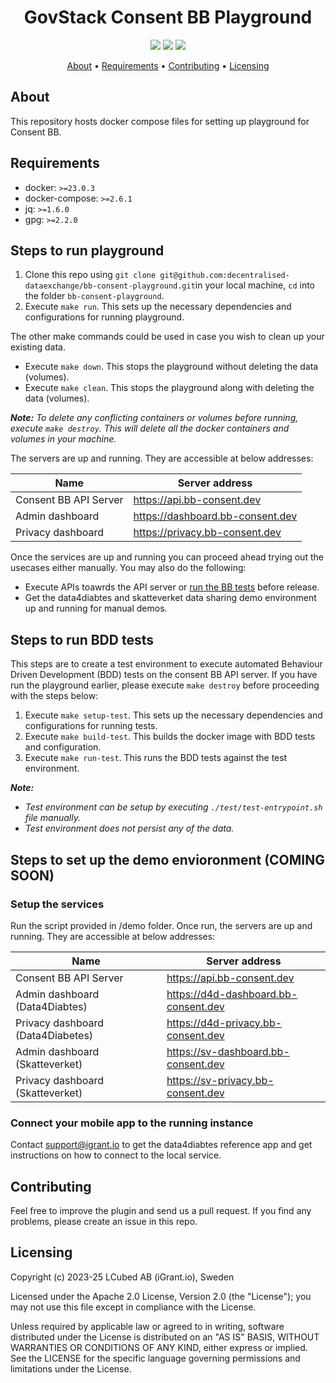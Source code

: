 <h1 align="center">
    GovStack Consent BB Playground
</h1>

<p align="center">
    <a href="/../../commits/" title="Last Commit"><img src="https://img.shields.io/github/last-commit/decentralised-dataexchange/bb-consent-playground?style=flat"></a>
    <a href="/../../issues" title="Open Issues"><img src="https://img.shields.io/github/issues/decentralised-dataexchange/bb-consent-playground?style=flat"></a>
    <a href="./LICENSE" title="License"><img src="https://img.shields.io/badge/License-Apache%202.0-yellowgreen?style=flat"></a>
</p>

<p align="center">
  <a href="#about">About</a> •
  <a href="#requirements">Requirements</a> •
  <a href="#contributing">Contributing</a> •
  <a href="#licensing">Licensing</a>
</p>

## About

This repository hosts docker compose files for setting up playground for Consent BB.

## Requirements

- docker: `>=23.0.3`
- docker-compose: `>=2.6.1`
- jq: `>=1.6.0`
- gpg: `>=2.2.0`

## Steps to run playground

1. Clone this repo using `git clone git@github.com:decentralised-dataexchange/bb-consent-playground.git`in your local machine, `cd` into the folder `bb-consent-playground`.
2. Execute `make run`. This sets up the necessary dependencies and configurations for running playground.

The other make commands could be used in case you wish to clean up your existing data. 
* Execute `make down`. This stops the playground without deleting the data (volumes).
* Execute `make clean`. This stops the playground along with deleting the data (volumes).

***Note:** To delete any conflicting containers or volumes before running, execute `make destroy`. This will delete all the docker containers and volumes in your machine.*

The servers are up and running. They are accessible at below addresses:

| Name                   | Server address                   |
| ---------------------- | -------------------------------- |
| Consent BB API  Server | https://api.bb-consent.dev       |
| Admin dashboard        | https://dashboard.bb-consent.dev |
| Privacy dashboard      | https://privacy.bb-consent.dev   |

Once the services are up and running you can proceed ahead trying out the usecases either manually. You may also do the following:

* Execute APIs toawrds the API server or [run the BB tests](#steps-to-run-bdd-tests) before release.
* Get the data4diabtes and skatteverket data sharing demo environment up and running for manual demos. 

## Steps to run BDD tests

This steps are to create a test environment to execute automated Behaviour Driven Development (BDD) tests on the consent BB API server. If you have run the playground earlier, please execute `make destroy` before proceeding with the steps below: 

1. Execute `make setup-test`. This sets up the necessary dependencies and configurations for running tests.
2. Execute `make build-test`. This builds the docker image with BDD tests and configuration.
3. Execute `make run-test`. This runs the BDD tests against the test environment.

***Note:***
- *Test environment can be setup by executing `./test/test-entrypoint.sh` file manually.*
- *Test environment does not persist any of the data.*

## Steps to set up the demo envioronment (COMING SOON)

### Setup the services

Run the script provided in /demo folder. Once run, the servers are up and running. They are accessible at below addresses:

| Name                              | Server address                       |
| ----------------------------------| ------------------------------------ |
| Consent BB API  Server            | https://api.bb-consent.dev           |
| Admin dashboard (Data4Diabtes)    | https://d4d-dashboard.bb-consent.dev |
| Privacy dashboard (Data4Diabetes) | https://d4d-privacy.bb-consent.dev   |
| Admin dashboard (Skatteverket)    | https://sv-dashboard.bb-consent.dev  |
| Privacy dashboard (Skatteverket)  | https://sv-privacy.bb-consent.dev    |

### Connect your mobile app to the running instance

Contact support@igrant.io to get the data4diabtes reference app and get instructions on how to connect to the local service. 

## Contributing

Feel free to improve the plugin and send us a pull request. If you find any problems, please create an issue in this repo.

## Licensing

Copyright (c) 2023-25 LCubed AB (iGrant.io), Sweden

Licensed under the Apache 2.0 License, Version 2.0 (the "License"); you may not use this file except in compliance with the License.

Unless required by applicable law or agreed to in writing, software distributed under the License is distributed on an "AS IS" BASIS, WITHOUT WARRANTIES OR CONDITIONS OF ANY KIND, either express or implied. See the LICENSE for the specific language governing permissions and limitations under the License.
